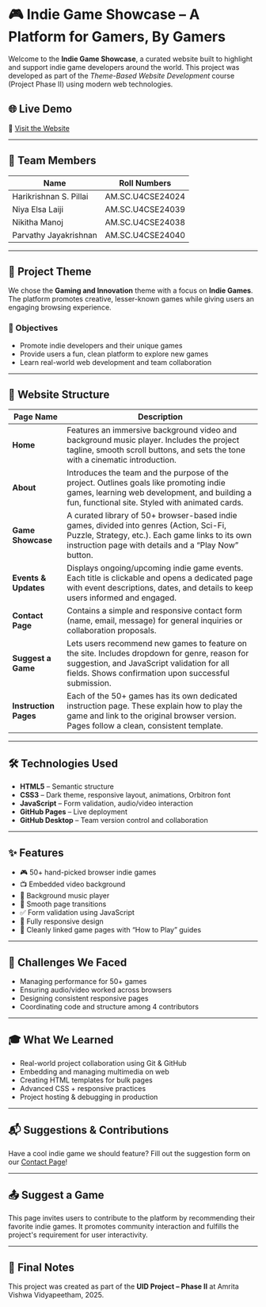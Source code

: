 # 🎮 Indie Game Showcase – A Platform for Gamers, By Gamers

Welcome to the **Indie Game Showcase**, a curated website built to highlight and support indie game developers around the world. This project was developed as part of the *Theme-Based Website Development* course (Project Phase II) using modern web technologies.

## 🌐 Live Demo
🔗 [Visit the Website](https://harikrishnanspillai.github.io/Indie-Game-Showcase/)

---

## 👥 Team Members

| Name                  | Roll Numbers                          |
|------------------------|--------------------------------------|
| Harikrishnan S. Pillai | AM.SC.U4CSE24024       |
| Niya Elsa Laiji        | AM.SC.U4CSE24039       |
| Nikitha Manoj          | AM.SC.U4CSE24038       |
| Parvathy Jayakrishnan  | AM.SC.U4CSE24040       |

---

## 🧠 Project Theme

We chose the **Gaming and Innovation** theme with a focus on **Indie Games**. The platform promotes creative, lesser-known games while giving users an engaging browsing experience.

### 🎯 Objectives
- Promote indie developers and their unique games
- Provide users a fun, clean platform to explore new games
- Learn real-world web development and team collaboration

---

## 📄 Website Structure

| Page Name            | Description                                                                                          |
|----------------------|------------------------------------------------------------------------------------------------------|
| **Home**             | Features an immersive background video and background music player. Includes the project tagline, smooth scroll buttons, and sets the tone with a cinematic introduction. |
| **About**            | Introduces the team and the purpose of the project. Outlines goals like promoting indie games, learning web development, and building a fun, functional site. Styled with animated cards. |
| **Game Showcase**    | A curated library of 50+ browser-based indie games, divided into genres (Action, Sci-Fi, Puzzle, Strategy, etc.). Each game links to its own instruction page with details and a “Play Now” button. |
| **Events & Updates** | Displays ongoing/upcoming indie game events. Each title is clickable and opens a dedicated page with event descriptions, dates, and details to keep users informed and engaged. |
| **Contact Page**     | Contains a simple and responsive contact form (name, email, message) for general inquiries or collaboration proposals. |
| **Suggest a Game**   | Lets users recommend new games to feature on the site. Includes dropdown for genre, reason for suggestion, and JavaScript validation for all fields. Shows confirmation upon successful submission. |
| **Instruction Pages**| Each of the 50+ games has its own dedicated instruction page. These explain how to play the game and link to the original browser version. Pages follow a clean, consistent template. |

---

## 🛠️ Technologies Used

- **HTML5** – Semantic structure
- **CSS3** – Dark theme, responsive layout, animations, Orbitron font
- **JavaScript** – Form validation, audio/video interaction
- **GitHub Pages** – Live deployment
- **GitHub Desktop** – Team version control and collaboration

---

## ✨ Features

- 🎮 50+ hand-picked browser indie games
- 📺 Embedded video background
- 🎵 Background music player
- 🧭 Smooth page transitions
- ✅ Form validation using JavaScript
- 📱 Fully responsive design
- 🔗 Cleanly linked game pages with “How to Play” guides

---

## 🚧 Challenges We Faced

- Managing performance for 50+ games
- Ensuring audio/video worked across browsers
- Designing consistent responsive pages
- Coordinating code and structure among 4 contributors

---

## 🎓 What We Learned

- Real-world project collaboration using Git & GitHub
- Embedding and managing multimedia on web
- Creating HTML templates for bulk pages
- Advanced CSS + responsive practices
- Project hosting & debugging in production

---

## 📬 Suggestions & Contributions

Have a cool indie game we should feature? Fill out the suggestion form on our [Contact Page](https://harikrishnanspillai.github.io/Indie-Game-Showcase/contact.html)!

---
## 📤 Suggest a Game 

This page invites users to contribute to the platform by recommending their favorite indie games. It promotes community interaction and fulfills the project's requirement for user interactivity.

---

## 🏁 Final Notes

This project was created as part of the **UID Project – Phase II** at Amrita Vishwa Vidyapeetham, 2025.
